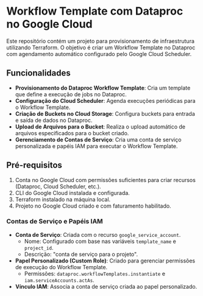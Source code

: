 # Workflow Template com Dataproc no Google Cloud

Este repositório contém um projeto para provisionamento de infraestrutura utilizando Terraform. O objetivo é criar um Workflow Template no Dataproc com agendamento automático configurado pelo Google Cloud Scheduler.

## Funcionalidades

- **Provisionamento do Dataproc Workflow Template**: Cria um template que define a execução de jobs no Dataproc.
- **Configuração do Cloud Scheduler**: Agenda execuções periódicas para o Workflow Template.
- **Criação de Buckets no Cloud Storage**: Configura buckets para entrada e saída de dados no Dataproc.
- **Upload de Arquivos para o Bucket**: Realiza o upload automático de arquivos especificados para o bucket criado.
- **Gerenciamento de Contas de Serviço**: Cria uma conta de serviço personalizada e papéis IAM para executar o Workflow Template.

## Pré-requisitos

1. Conta no Google Cloud com permissões suficientes para criar recursos (Dataproc, Cloud Scheduler, etc.).
2. CLI do Google Cloud instalada e configurada.
3. Terraform instalado na máquina local.
4. Projeto no Google Cloud criado e com faturamento habilitado.

### Contas de Serviço e Papéis IAM

- **Conta de Serviço**: Criada com o recurso `google_service_account`.
  - Nome: Configurado com base nas variáveis `template_name` e `project_id`.
  - Descrição: "conta de serviço para o projeto".
- **Papel Personalizado (Custom Role)**: Criado para gerenciar permissões de execução do Workflow Template.
  - Permissões: `dataproc.workflowTemplates.instantiate` e `iam.serviceAccounts.actAs`.
- **Vínculo IAM**: Associa a conta de serviço criada ao papel personalizado.